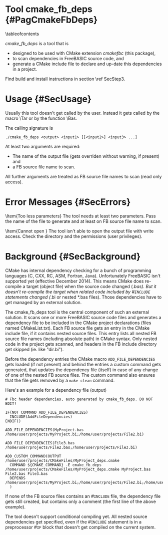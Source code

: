 Tool cmake_fb_deps  {#PagCmakeFbDeps}
==================
\tableofcontents

*cmake_fb_deps* is a tool that is

- designed to be used with CMake extension *cmakefbc* (this package),
- to scan dependencies in FreeBASIC source code, and
- generate a CMake include file to declare and up-date this dependencies in a project.

Find build and install instructions in section \ref SecStep3.


Usage  {#SecUsage}
=====

Usually this tool doesn't get called by the user. Instead it gets
called by the macro \Tar or by the function \Bas.

The calling signature is

~~~{.sh}
./cmake_fb_deps <output> <input1> [[<input2>] <input3> ...]
~~~

At least two arguments are required:

- The name of the output file (gets overriden without warning, if present) and
- a FB source file name to scan.

All further arguments are treated as FB source file names to scan (read
only access).


Error Messages  {#SecErrors}
==============

\Item{Too less parameters} The tool needs at least two parameters. Pass
   the name of the file to generate and at least on FB source file name
   to scan.

\Item{Cannot open <output>} The tool isn't able to open the output file
   with write access. Check the directory and the permissions (user
   privileges).


Background  {#SecBackground}
==========

CMake has internal dependency checking for a bunch of programming
languages (C, CXX, RC, ASM, Fortran, Java). Unfortunately FreeBASIC
isn't supported yet (effective December 2014). This means CMake does
re-compile a target (object file) when the source code changed (*.bas).
But it doesn't re-compile the target when related code included by
#`INCLUDE` statements changed (*.bi or nested *.bas files). Those
dependencies have to get managed by an external solution.

The cmake_fb_deps tool is the central component of such an external
solution. It scans one or more FreeBASIC source code files and
generates a dependency file to be included in the CMake project
declarations (files named CMakeList.txt). Each FB source file gets an
entry in the CMake include file, if it contains nested source files.
This entry lists all nested FB source file names (including absolute
path) in CMake syntax. Only nested code in the project gets scanned,
and headers in the FB include directory get skipped (ie. like
"dir.bi").

Before the dependency entries the CMake macro `ADD_FILE_DEPENDENCIES`
gets loaded (if not present) and behind the entries a custom command
gets generated, that updates the dependency file (itself) in case of
any change of one of the nested FB source files. The custom command
also ensures that the file gets removed by a `make clean` command.

Here's an example for a dependency file (output)

~~~{.sh}
# Fbc header dependencies, auto generated by cmake_fb_deps. DO NOT EDIT!

IF(NOT COMMAND ADD_FILE_DEPENDENCIES)
  INCLUDE(AddFileDependencies)
ENDIF()

ADD_FILE_DEPENDENCIES(MyProject.bas /home/user/projects/MyProject.bi;/home/user/projects/File2.bi)

ADD_FILE_DEPENDENCIES(File3.bas /home/user/projects/File2.bas;/home/user/projects/File3.bi)

ADD_CUSTOM_COMMAND(OUTPUT /home/user/projects/CMakeFiles/MyProject_deps.cmake
  COMMAND ${CMAKE_COMMAND} -E cmake_fb_deps /home/user/projects/CMakeFiles/MyProject_deps.cmake MyProject.bas File2.bas File3.bas
  DEPENDS /home/user/projects/MyProject.bi;/home/user/projects/File2.bi;/home/user/projects/File3.bi
  )
~~~

If none of the FB source files contains an #`INCLUDE` file, the
dependency file gets still created, but contains only a comment (the
first line of the above example).

The tool doesn't support conditional compiling yet. All nested source
dependencies get specified, even if the #`INCLUDE` statement is in a
preprocessor #`IF` block that doesn't get compiled on the current
system.
